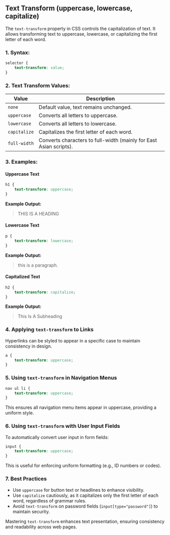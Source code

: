## **Text Transform (uppercase, lowercase, capitalize)**

The `text-transform` property in CSS controls the capitalization of text. It allows transforming text to uppercase, lowercase, or capitalizing the first letter of each word.

### **1. Syntax:**
```css
selector {
    text-transform: value;
}
```

### **2. Text Transform Values:**

| Value        | Description |
|-------------|-------------|
| `none`      | Default value, text remains unchanged. |
| `uppercase` | Converts all letters to uppercase. |
| `lowercase` | Converts all letters to lowercase. |
| `capitalize` | Capitalizes the first letter of each word. |
| `full-width` | Converts characters to full-width (mainly for East Asian scripts). |

### **3. Examples:**

#### **Uppercase Text**
```css
h1 {
    text-transform: uppercase;
}
```
**Example Output:**
> THIS IS A HEADING

#### **Lowercase Text**
```css
p {
    text-transform: lowercase;
}
```
**Example Output:**
> this is a paragraph.

#### **Capitalized Text**
```css
h2 {
    text-transform: capitalize;
}
```
**Example Output:**
> This Is A Subheading

### **4. Applying `text-transform` to Links**
Hyperlinks can be styled to appear in a specific case to maintain consistency in design.
```css
a {
    text-transform: uppercase;
}
```

### **5. Using `text-transform` in Navigation Menus**
```css
nav ul li {
    text-transform: uppercase;
}
```
This ensures all navigation menu items appear in uppercase, providing a uniform style.

### **6. Using `text-transform` with User Input Fields**
To automatically convert user input in form fields:
```css
input {
    text-transform: uppercase;
}
```
This is useful for enforcing uniform formatting (e.g., ID numbers or codes).

### **7. Best Practices**
- Use `uppercase` for button text or headlines to enhance visibility.
- Use `capitalize` cautiously, as it capitalizes only the first letter of each word, regardless of grammar rules.
- Avoid `text-transform` on password fields (`input[type="password"]`) to maintain security.

Mastering `text-transform` enhances text presentation, ensuring consistency and readability across web pages.

